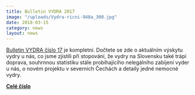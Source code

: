 ```yaml
---
title: Bulletin VYDRA 2017
image: "/uploads/Vydra-ricni-948a_300.jpg"
date: 2018-03-15
category: news
layout: news
---
```

[Bulletin VYDRA číslo 17][1] je kompletní. Dočtete se zde o aktuálním výskytu
vydry u nás, co jsme zjistili při stopování, že vydry na Slovensku také
trápí doprava, souhrnnou statistiku stále probíhajícího nelegálního
zabíjení vyder u nás, o novém projektu v severních Čechách a detaily
jedné nemocné vydry.

[**Celé číslo**][1]


[1]: /ke-stazeni/bulletin-vydra/bulletin-vydra-17
